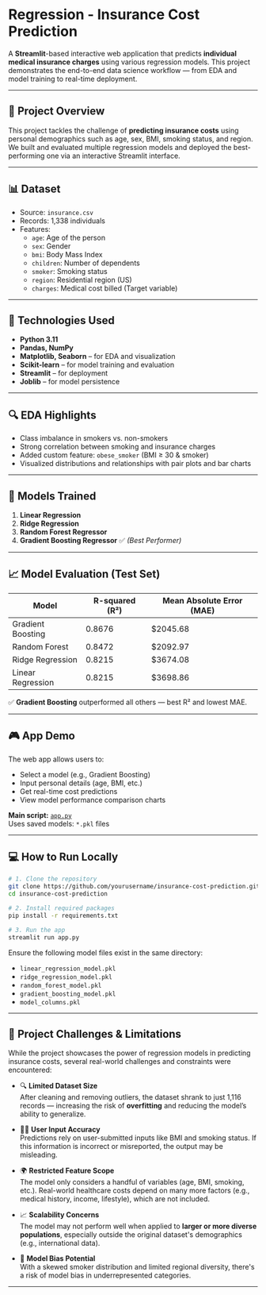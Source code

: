 
# Regression - Insurance Cost Prediction

A **Streamlit**-based interactive web application that predicts **individual medical insurance charges** using various regression models. This project demonstrates the end-to-end data science workflow — from EDA and model training to real-time deployment.

---

## 🚀 Project Overview

This project tackles the challenge of **predicting insurance costs** using personal demographics such as age, sex, BMI, smoking status, and region. We built and evaluated multiple regression models and deployed the best-performing one via an interactive Streamlit interface.

---

## 📊 Dataset

- Source: `insurance.csv`
- Records: 1,338 individuals
- Features:
  - `age`: Age of the person  
  - `sex`: Gender  
  - `bmi`: Body Mass Index  
  - `children`: Number of dependents  
  - `smoker`: Smoking status  
  - `region`: Residential region (US)  
  - `charges`: Medical cost billed (Target variable)  

---

## 🧪 Technologies Used

- **Python 3.11**
- **Pandas, NumPy**
- **Matplotlib, Seaborn** – for EDA and visualization
- **Scikit-learn** – for model training and evaluation
- **Streamlit** – for deployment
- **Joblib** – for model persistence

---

## 🔍 EDA Highlights

- Class imbalance in smokers vs. non-smokers  
- Strong correlation between smoking and insurance charges  
- Added custom feature: `obese_smoker` (BMI ≥ 30 & smoker)  
- Visualized distributions and relationships with pair plots and bar charts  

---

## 🧠 Models Trained

1. **Linear Regression**  
2. **Ridge Regression**  
3. **Random Forest Regressor**  
4. **Gradient Boosting Regressor** ✅ *(Best Performer)*

---

## 📈 Model Evaluation (Test Set)

| Model                  | R-squared (R²) | Mean Absolute Error (MAE) |
|------------------------|----------------|----------------------------|
| Gradient Boosting      | 0.8676         | $2045.68                   |
| Random Forest          | 0.8472         | $2092.97                   |
| Ridge Regression       | 0.8215         | $3674.08                   |
| Linear Regression      | 0.8215         | $3698.86                   |

✅ **Gradient Boosting** outperformed all others — best R² and lowest MAE.

---

## 🎮 App Demo

The web app allows users to:
- Select a model (e.g., Gradient Boosting)
- Input personal details (age, BMI, etc.)
- Get real-time cost predictions
- View model performance comparison charts

**Main script:** [`app.py`](app.py)  
Uses saved models: `*.pkl` files

---

## 💻 How to Run Locally

```bash
# 1. Clone the repository
git clone https://github.com/yourusername/insurance-cost-prediction.git
cd insurance-cost-prediction

# 2. Install required packages
pip install -r requirements.txt

# 3. Run the app
streamlit run app.py
```

Ensure the following model files exist in the same directory:
- `linear_regression_model.pkl`
- `ridge_regression_model.pkl`
- `random_forest_model.pkl`
- `gradient_boosting_model.pkl`
- `model_columns.pkl`

---

## 🚧 Project Challenges & Limitations

While the project showcases the power of regression models in predicting insurance costs, several real-world challenges and constraints were encountered:

- 🔍 **Limited Dataset Size**  
  After cleaning and removing outliers, the dataset shrank to just 1,116 records — increasing the risk of **overfitting** and reducing the model’s ability to generalize.

- 🧍‍♂️ **User Input Accuracy**  
  Predictions rely on user-submitted inputs like BMI and smoking status. If this information is incorrect or misreported, the output may be misleading.

- 🌍 **Restricted Feature Scope**  
  The model only considers a handful of variables (age, BMI, smoking, etc.). Real-world healthcare costs depend on many more factors (e.g., medical history, income, lifestyle), which are not included.

- 📈 **Scalability Concerns**  
  The model may not perform well when applied to **larger or more diverse populations**, especially outside the original dataset's demographics (e.g., international data).

- 🧪 **Model Bias Potential**  
  With a skewed smoker distribution and limited regional diversity, there's a risk of model bias in underrepresented categories.

---
